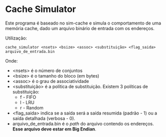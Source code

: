 # Cache Simulator

Este programa é baseado no sim-cache e simula o comportamento de uma memória cache, dado um arquivo binário de entrada com os endereços.

Utilização:

```cache_simulator <nsets> <bsize> <assoc> <substituição> <flag_saida> arquivo_de_entrada.bin```

Onde: 
- \<nsets> é o número de conjuntos
- \<bsize> é o tamanho do bloco (em bytes)
- \<assoc> é o grau de associatividade
- \<substituição> é a política de substituição. Existem 3 políticas de substituição:
  - f - FIFO
  - l - LRU
  - r - Random 
- \<flag_saida> indica se a saída será a saída resumida (padrão - 1) ou a saída detalhada (verbosa - 0).
- arquivo_de_entrada.bin é o _path_ do arquivo contendo os endereços. **Esse arquivo deve estar em Big Endian**.

